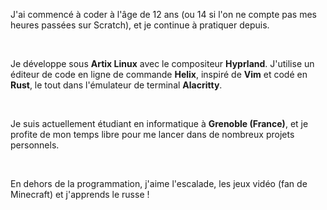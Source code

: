 J'ai commencé à coder à l'âge de 12 ans (ou 14 si l'on ne compte pas mes heures passées sur Scratch), et je continue à pratiquer depuis.

<br>

Je développe sous **Artix Linux** avec le compositeur **Hyprland**. J'utilise un éditeur de code en ligne de commande **Helix**, inspiré de **Vim** et codé en **Rust**, le tout dans l'émulateur de terminal **Alacritty**.

<br>

Je suis actuellement étudiant en informatique à **Grenoble (France)**, et je profite de mon temps libre pour me lancer dans de nombreux projets personnels.

<br>

En dehors de la programmation, j'aime l'escalade, les jeux vidéo (fan de Minecraft) et j'apprends le russe !

